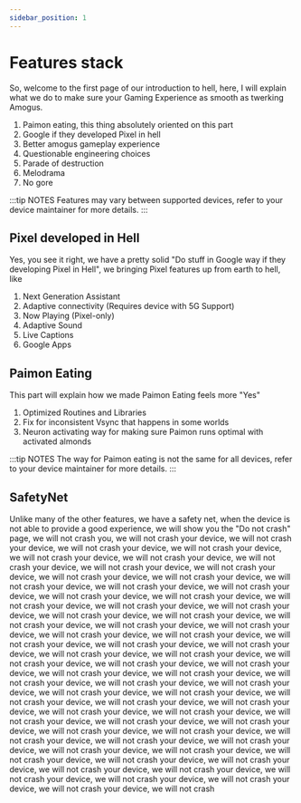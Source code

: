 ```yaml
---
sidebar_position: 1
---
```



# Features stack

So, welcome to the first page of our introduction to hell, here, I will explain what we do to make sure your Gaming Experience as smooth as twerking Amogus.

1. Paimon eating, this thing absolutely oriented on this part
2. Google if they developed Pixel in hell
3. Better amogus gameplay experience
4. Questionable engineering choices
5. Parade of destruction
6. Melodrama
7. No gore

:::tip NOTES
Features may vary between supported devices, refer to your device maintainer for more details.
:::

## Pixel developed in Hell

Yes, you see it right, we have a pretty solid "Do stuff in Google way if they developing Pixel in Hell", we bringing Pixel features up from earth to hell, like

1. Next Generation Assistant
2. Adaptive connectivity (Requires device with 5G Support)
3. Now Playing (Pixel-only)
4. Adaptive Sound
5. Live Captions
6. Google Apps

## Paimon Eating

This part will explain how we made Paimon Eating feels more "Yes"

1. Optimized Routines and Libraries
2. Fix for inconsistent Vsync that happens in some worlds
3. Neuron activating way for making sure Paimon runs optimal with activated almonds

:::tip NOTES
The way for Paimon eating is not the same for all devices, refer to your device maintainer for more details.
:::

## SafetyNet

Unlike many of the other features, we have a safety net, when the device is not able to provide a good experience, we will show you the "Do not crash" page, we will not crash you, we will not crash your device, we will not crash your device, we will not crash your device, we will not crash your device, we will not crash your device, we will not crash your device, we will not crash your device, we will not crash your device, we will not crash your device, we will not crash your device, we will not crash your device, we will not crash your device, we will not crash your device, we will not crash your device, we will not crash your device, we will not crash your device, we will not crash your device, we will not crash your device, we will not crash your device, we will not crash your device, we will not crash your device, we will not crash your device, we will not crash your device, we will not crash your device, we will not crash your device, we will not crash your device, we will not crash your device, we will not crash your device, we will not crash your device, we will not crash your device, we will not crash your device, we will not crash your device, we will not crash your device, we will not crash your device, we will not crash your device, we will not crash your device, we will not crash your device, we will not crash your device, we will not crash your device, we will not crash your device, we will not crash your device, we will not crash your device, we will not crash your device, we will not crash your device, we will not crash your device, we will not crash your device, we will not crash your device, we will not crash your device, we will not crash your device, we will not crash your device, we will not crash your device, we will not crash your device, we will not crash your device, we will not crash your device, we will not crash your device, we will not crash your device, we will not crash your device, we will not crash your device, we will not crash your device, we will not crash your device, we will not crash your device, we will not crash your device, we will not crash your device, we will not crash your device, we will not crash your device, we will not crash

